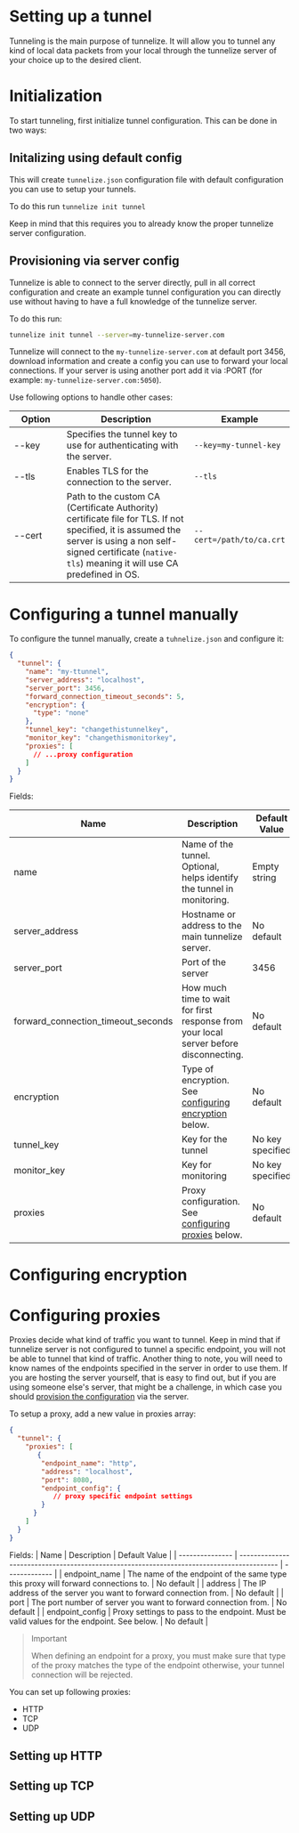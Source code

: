 # Setting up a tunnel

Tunneling is the main purpose of tunnelize. It will allow you to tunnel any kind of local data packets from your local 
through the tunnelize server of your choice up to the desired client.

# Initialization

To start tunneling, first initialize tunnel configuration. This can be done in two ways:

## Initalizing using default config

This will create `tunnelize.json` configuration file with default configuration you can use to setup your tunnels.

To do this run `tunnelize init tunnel`

Keep in mind that this requires you to already know the proper tunnelize server configuration.

## Provisioning via server config

Tunnelize is able to connect to the server directly, pull in all correct configuration and create an example
tunnel configuration you can directly use without having to have a full knowledge of the tunnelize server.

To do this run:

```sh
tunnelize init tunnel --server=my-tunnelize-server.com
```

Tunnelize will connect to the `my-tunnelize-server.com` at default port 3456, download information and create a config you can use to 
forward your local connections.  If your server is using another port add it via :PORT (for example: `my-tunnelize-server.com:5050`).

Use following options to handle other cases:

<table>
  <thead>
    <tr>
      <th style="width: 20%;">Option</th>
      <th style="width: 50%;">Description</th>
      <th style="width: 30%;">Example</th>
    </tr>
  </thead>
  <tbody>
    <tr>
      <td>--key</td>
      <td>Specifies the tunnel key to use for authenticating with the server.</td>
      <td><code>--key=my-tunnel-key</code></td>
    </tr>
    <tr>
      <td>--tls</td>
      <td>Enables TLS for the connection to the server.</td>
      <td><code>--tls</code></td>
    </tr>
    <tr>
      <td>--cert</td>
      <td>Path to the custom CA (Certificate Authority) certificate file for TLS. If not specified, it is assumed the server is using a non self-signed certificate (<code>native-tls</code>) meaning it will use CA predefined in OS.</td>
      <td><code>--cert=/path/to/ca.crt</code></td>
    </tr>
  </tbody>
</table>

# Configuring a tunnel manually

To configure the tunnel manually, create a `tuhnelize.json` and configure it:

```json
{
  "tunnel": {
    "name": "my-ttunnel",
    "server_address": "localhost",
    "server_port": 3456,
    "forward_connection_timeout_seconds": 5,
    "encryption": {
      "type": "none"
    },
    "tunnel_key": "changethistunnelkey",
    "monitor_key": "changethismonitorkey",
    "proxies": [
      // ...proxy configuration
    ]
  }  
}
```

Fields:

| Name                               | Description                                                                           | Default Value    |
| ---------------------------------- | ------------------------------------------------------------------------------------- | ---------------- |
| name                               | Name of the tunnel. Optional, helps identify the tunnel in monitoring.                | Empty string     |
| server_address                     | Hostname or address to the main tunnelize server.                                     | No default       |
| server_port                        | Port of the server                                                                    | 3456             |
| forward_connection_timeout_seconds | How much time to wait for first response from your local server before disconnecting. | No default       |
| encryption                         | Type of encryption. See [configuring encryption](#configuring-encryption) below.      | No default       |
| tunnel_key                         | Key for the tunnel                                                                    | No key specified |
| monitor_key                        | Key for monitoring                                                                    | No key specified |
| proxies                            | Proxy configuration. See [configuring proxies](#configuring-proxies) below.           | No default       |

# Configuring encryption


# Configuring proxies

Proxies decide what kind of traffic you want to tunnel. Keep in mind that if tunnelize server is not configured to
tunnel a specific endpoint, you will not be able to tunnel that kind of traffic. Another thing to note, you will need
to know names of the endpoints specified in the server in order to use them. If you are hosting the server yourself, 
that is easy to find out, but if you are using someone else's server, that might be a challenge, in which case you
should [provision the configuration](#provisioning-via-server-config) via the server.

To setup a proxy, add a new value in proxies array:

```json
{
  "tunnel": {
    "proxies": [
       {
        "endpoint_name": "http",
        "address": "localhost",
        "port": 8080,
        "endpoint_config": {
           // proxy specific endpoint settings
        }
      }
    ]
  }  
}
```

Fields:
| Name            | Description                                                                               | Default Value |
| --------------- | ----------------------------------------------------------------------------------------- | ------------- |
| endpoint_name   | The name of the endpoint of the same type this proxy will forward connections to.         | No default    |
| address         | The IP address of the server you want to forward connection from.                         | No default    |
| port            | The port number of server you want to forward connection from.                            | No default    |
| endpoint_config | Proxy settings to pass to the endpoint. Must be valid values for the endpoint. See below. | No default    |

> Important
>
> When defining an endpoint for a proxy, you must make sure that type of the proxy matches the type of the endpoint
> otherwise, your tunnel connection will be rejected.

You can set up following proxies:
* HTTP
* TCP
* UDP

## Setting up HTTP

## Setting up TCP

## Setting up UDP